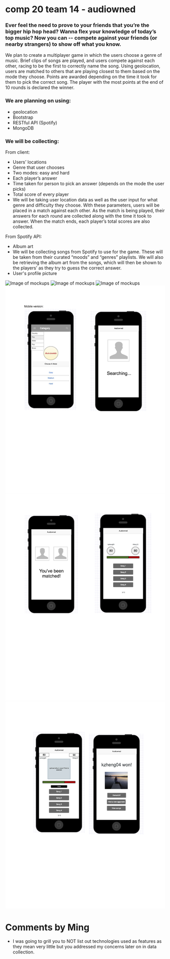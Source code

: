 # comp 20 team 14 - audiowned
### Ever feel the need to prove to your friends that you’re the bigger hip hop head? Wanna flex your knowledge of today’s top music?  Now you can -- compete against your friends (or nearby strangers) to show off what you know.

We plan to create a multiplayer game in which the users choose a genre of music.  Brief clips of songs are played, and users compete against each other, racing to be the first to correctly name the song.  Using geolocation, users are matched to others that are playing closest to them based on the mode they choose.  Points are awarded depending on the time it took for them to pick the correct song.  The player with the most points at the end of 10 rounds is declared the winner.

### We are planning on using:
- geolocation
- Bootstrap
- RESTful API (Spotify)
- MongoDB

### We will be collecting:
From client:
- Users’ locations
- Genre that user chooses
- Two modes: easy and hard
- Each player’s answer
- Time taken for person to pick an answer (depends on the mode the user picks)
- Total score of every player
- We will be taking user location data as well as the user input for what genre and difficulty they choose.  With these parameters, users will be placed in a match against each other.  As the match is being played, their answers for each round are collected along with the time it took to answer.  When the match ends, each player’s total scores are also collected.

From Spotify API:
- Album art
- We will be collecting songs from Spotify to use for the game.  These will be taken from their curated “moods” and “genres” playlists.  We will also be retrieving the album art from the songs, which will then be shown to the players’ as they try to guess the correct answer.
- User's profile picture

![Image of mockups](mockups1/1.png)
![Image of mockups](mockups1/2.png)
![Image of mockups](mockups1/3.png)
![Image of mockups](mockups1/4.png)
![Image of mockups](mockups1/5.png)
![Image of mockups](mockups1/6.png)

# Comments by Ming
* I was going to grill you to NOT list out technologies used as features as they mean very little but you addressed my concerns later on in data collection.

